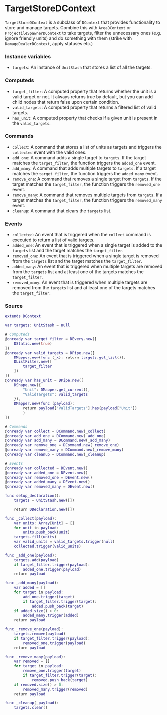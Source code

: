 # TargetStoreDContext

`TargetStoreDContext` is a subclass of `DContext` that provides functionality to store and manage targets. Combine this with `AreaDContext` or `ProjectileSpawnerDContext` to take targets, filter the unnecessary ones (e.g. ignore friendly units) and do something with them (strike with `DamageDealerDContext`, apply statuses etc.)

### Instance variables

- `targets`: An instance of `UnitStash` that stores a list of all the targets.

### Computeds

- `target_filter`: A computed property that returns whether the unit is a valid target or not. It always returns true by default, but you can add child nodes that return false upon certain condition.
- `valid_targets`: A computed property that returns a filtered list of valid targets.
- `has_unit`: A computed property that checks if a given unit is present in the `valid_targets`.

### Commands

- `collect`: A command that stores a list of units as targets and triggers the `collected` event with the valid ones.
- `add_one`: A command adds a single target to `targets`. If the target matches the `target_filter`, the function triggers the `added_one` event.
- `add_many`: A command that adds multiple targets to `targets`. If a target matches the `target_filter`, the function triggers the `added_many` event.
- `remove_one`: A command that removes a single target from `targets`. If the target matches the `target_filter`, the function triggers the `removed_one` event.
- `remove_many`: A command that removes multiple targets from `targets`. If a target matches the `target_filter`, the function triggers the `removed_many` event.
- `cleanup`: A command that clears the `targets` list.

### Events

- `collected`: An event that is triggered when the `collect` command is executed to return a list of valid targets.
- `added_one`: An event that is triggered when a single target is added to the `targets` list and the target matches the `target_filter`.
- `removed_one`: An event that is triggered when a single target is removed from the `targets` list and the target matches the `target_filter`.
- `added_many`: An event that is triggered when multiple targets are removed from the `targets` list and at least one of the targets matches the `target_filter`.
- `removed_many`: An event that is triggered when multiple targets are removed from the `targets` list and at least one of the targets matches the `target_filter`.

### Source

```gd
extends DContext

var targets: UnitStash = null

# Computeds
@onready var target_filter = DEvery.new([
	DStatic.new(true)
])
@onready var valid_targets = DPipe.new([
	DMapper.new(func (_x): return targets.get_list()),
	DListFilter.new([
		target_filter
	])
])
@onready var has_unit = DPipe.new([
	DShape.new({
		"Unit": DMapper.get_current(),
		"ValidTargets": valid_targets
	}),
	DMapper.new(func (payload):
		return payload["ValidTargets"].has(payload["Unit"])
		)
])

# Commands
@onready var collect = DCommand.new(_collect)
@onready var add_one = DCommand.new(_add_one)
@onready var add_many = DCommand.new(_add_many)
@onready var remove_one = DCommand.new(_remove_one)
@onready var remove_many = DCommand.new(_remove_many)
@onready var cleanup = DCommand.new(_cleanup)

# Events
@onready var collected = DEvent.new()
@onready var added_one = DEvent.new()
@onready var removed_one = DEvent.new()
@onready var added_many = DEvent.new()
@onready var removed_many = DEvent.new()

func setup_declaration():
	targets = UnitStash.new([])

	return DDeclaration.new([])

func _collect(payload):
	var units: Array[Unit] = []
	for unit in payload:
		units.push_back(unit)
	targets.fill(units)
	var valid_units = valid_targets.trigger(null)
	collected.trigger(valid_units)

func _add_one(payload):
	targets.add(payload)
	if target_filter.trigger(payload):
		added_one.trigger(payload)
	return payload

func _add_many(payload):
	var added = []
	for target in payload:
		add_one.trigger(target)
		if target_filter.trigger(target):
			added.push_back(target)
	if added.size() > 0:
		added_many.trigger(added)
	return payload

func _remove_one(payload):
	targets.remove(payload)
	if target_filter.trigger(payload):
		removed_one.trigger(payload)
	return payload

func _remove_many(payload):
	var removed = []
	for target in payload:
		remove_one.trigger(target)
		if target_filter.trigger(target):
			removed.push_back(target)
	if removed.size() > 0:
		removed_many.trigger(removed)
	return payload

func _cleanup(_payload):
	targets.clear()
```
